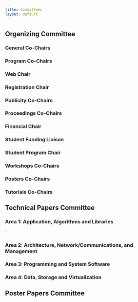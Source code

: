 ```yaml
---
title: Committees
layout: default
---
```

## Organizing Committee

### General Co-Chairs

### Program Co-Chairs

### Web Chair

### Registration Chair

### Publicity Co-Chairs

### Proceedings Co-Chairs

### Financial Chair

### Student Funding Liaison

### Student Program Chair

### Workshops Co-Chairs

### Posters Co-Chairs

### Tutorials Co-Chairs

## Technical Papers Committee

### Area 1: Application, Algorithms and Libraries
`
### Area 2: Architecture, Network/Communications, and Management

### Area 3: Programming and System Software

### Area 4: Data, Storage and Virtualization

## Poster Papers Committee